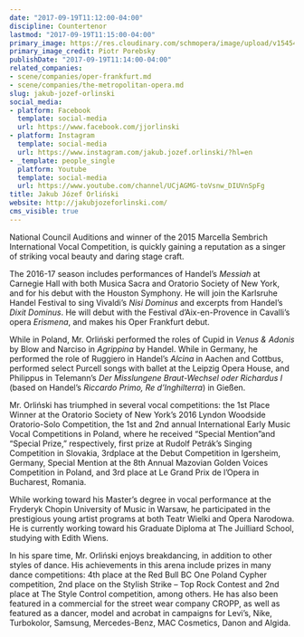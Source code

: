 ```yaml
---
date: "2017-09-19T11:12:00-04:00"
discipline: Countertenor
lastmod: "2017-09-19T11:15:00-04:00"
primary_image: https://res.cloudinary.com/schmopera/image/upload/v1545409169/media/webhook-uploads/1505833973041/2017-09-19---Orlinksi---Piotr-Porebsky7.jpg.jpg
primary_image_credit: Piotr Porebsky
publishDate: "2017-09-19T11:14:00-04:00"
related_companies:
- scene/companies/oper-frankfurt.md
- scene/companies/the-metropolitan-opera.md
slug: jakub-jozef-orlinski
social_media:
- platform: Facebook
  template: social-media
  url: https://www.facebook.com/jjorlinski
- platform: Instagram
  template: social-media
  url: https://www.instagram.com/jakub.jozef.orlinski/?hl=en
- _template: people_single
  platform: Youtube
  template: social-media
  url: https://www.youtube.com/channel/UCjAGMG-toVsnw_DIUVnSpFg
title: Jakub Józef Orliński
website: http://jakubjozeforlinski.com/
cms_visible: true
---
```


National Council Auditions and winner of the 2015 Marcella Sembrich International Vocal Competition, is quickly gaining a reputation as a singer of striking vocal beauty and daring stage craft. 

The 2016-17 season includes performances of Handel’s *Messiah* at Carnegie Hall with both Musica Sacra and Oratorio Society of New York, and for his debut with the Houston Symphony. He will join the Karlsruhe Handel Festival to sing Vivaldi’s *Nisi Dominus* and excerpts from Handel’s *Dixit Dominus*. He will debut with the Festival d’Aix-en-Provence in Cavalli’s opera *Erismena*, and makes his Oper Frankfurt debut. 

While in Poland, Mr. Orliński performed the roles of Cupid in *Venus & Adonis* by Blow and Narciso in *Agrippina* by Handel. While in Germany, he performed the role of Ruggiero in Handel’s *Alcina* in Aachen and Cottbus, performed select Purcell songs with ballet at the Leipzig Opera House, and Philippus in Telemann’s *Der Misslungene Braut-Wechsel oder Richardus I* (based on Handel’s *Riccardo Primo, Re d’Inghilterra*) in Gießen. 

Mr. Orliński has triumphed in several vocal competitions: the 1st Place Winner at the Oratorio Society of New York’s 2016 Lyndon Woodside Oratorio-Solo Competition, the 1st and 2nd annual International Early Music Vocal Competitions in Poland, where he received “Special Mention”and “Special Prize,” respectively, first prize at Rudolf Petrák’s Singing Competition in Slovakia, 3rdplace at the Debut Competition in Igersheim, Germany, Special Mention at the 8th Annual Mazovian Golden Voices Competition in Poland, and 3rd place at Le Grand Prix de l’Opera in Bucharest, Romania. 

While working toward his Master’s degree in vocal performance at the Fryderyk Chopin University of Music in Warsaw, he participated in the prestigious young artist programs at both Teatr Wielki and Opera Narodowa. He is currently working toward his Graduate Diploma at The Juilliard School, studying with Edith Wiens. 

In his spare time, Mr. Orliński enjoys breakdancing, in addition to other styles of dance. His achievements in this arena include prizes in many dance competitions: 4th place at the Red Bull BC One Poland Cypher competition, 2nd place on the Stylish Strike – Top Rock Contest and 2nd place at The Style Control competition, among others. He has also been featured in a commercial for the street wear company CROPP, as well as featured as a dancer, model and acrobat in campaigns for Levi’s, Nike, Turbokolor, Samsung, Mercedes-Benz, MAC Cosmetics, Danon and Algida.
